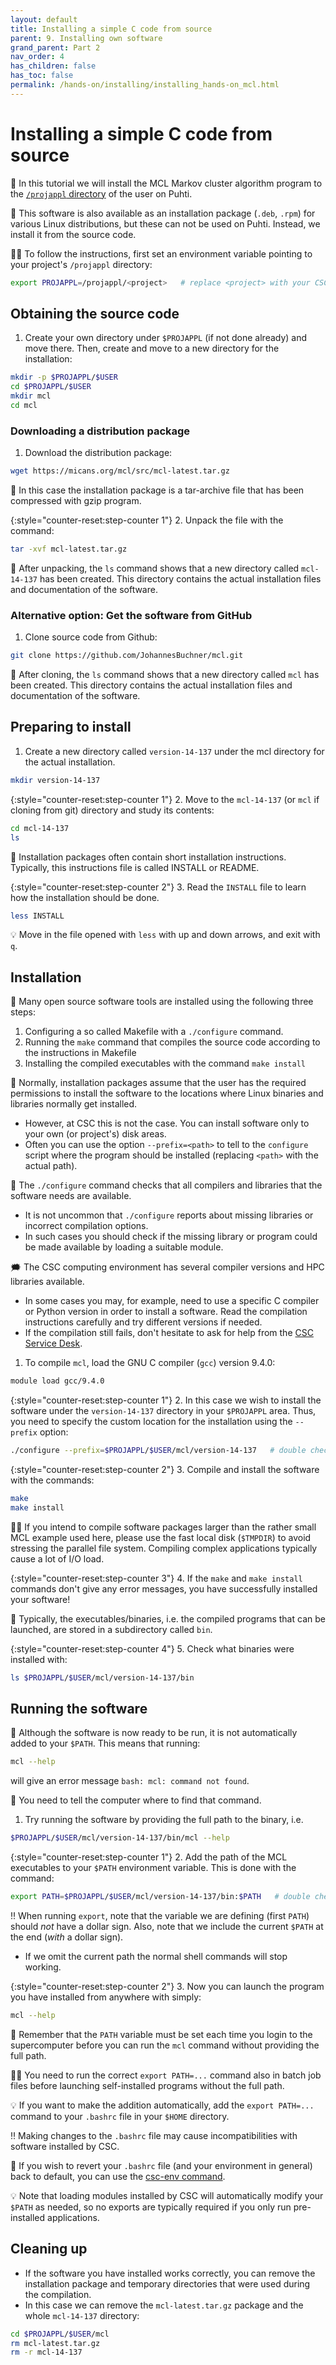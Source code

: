 ```yaml
---
layout: default
title: Installing a simple C code from source
parent: 9. Installing own software
grand_parent: Part 2
nav_order: 4
has_children: false
has_toc: false
permalink: /hands-on/installing/installing_hands-on_mcl.html
---
```


# Installing a simple C code from source

💬 In this tutorial we will install the MCL Markov cluster algorithm program to the [`/projappl` directory](https://docs.csc.fi/computing/disk/) of the user on Puhti.

💭 This software is also available as an installation package (`.deb`, `.rpm`) for various Linux distributions, but these can not be used on Puhti. Instead, we install it from the source code.

☝🏻 To follow the instructions, first set an environment variable pointing to your project's `/projappl` directory:

```bash
export PROJAPPL=/projappl/<project>   # replace <project> with your CSC project, e.g. project_2001234
```

## Obtaining the source code

1. Create your own directory under `$PROJAPPL` (if not done already) and move there. Then, create and move to a new directory for the installation:

```bash
mkdir -p $PROJAPPL/$USER
cd $PROJAPPL/$USER
mkdir mcl
cd mcl
```

### Downloading a distribution package

1. Download the distribution package:

```bash
wget https://micans.org/mcl/src/mcl-latest.tar.gz
```

💬 In this case the installation package is a tar-archive file that has been compressed with gzip program.

{:style="counter-reset:step-counter 1"}
2. Unpack the file with the command:

```bash
tar -xvf mcl-latest.tar.gz
```

💬 After unpacking, the `ls` command shows that a new directory called `mcl-14-137` has been created. This directory contains the actual installation files and documentation of the software.

### Alternative option: Get the software from GitHub

1. Clone source code from Github:

```bash
git clone https://github.com/JohannesBuchner/mcl.git
```

💬 After cloning, the `ls` command shows that a new directory called `mcl` has been created. This directory contains the actual installation files and documentation of the software.

## Preparing to install

1. Create a new directory called `version-14-137` under the mcl directory for the actual installation.

```bash
mkdir version-14-137
```

{:style="counter-reset:step-counter 1"}
2. Move to the `mcl-14-137` (or `mcl` if cloning from git) directory and study its contents:

```bash
cd mcl-14-137
ls
```

💬 Installation packages often contain short installation instructions. Typically, this instructions file is called INSTALL or README.

{:style="counter-reset:step-counter 2"}
3. Read the `INSTALL` file to learn how the installation should be done.

```bash
less INSTALL
```

💡 Move in the file opened with `less` with up and down arrows, and exit with `q`.

## Installation

💬 Many open source software tools are installed using the following three steps:

1. Configuring a so called Makefile with a `./configure` command.
2. Running the `make` command that compiles the source code according to the instructions in Makefile
3. Installing the compiled executables with the command `make install`

💭 Normally, installation packages assume that the user has the required permissions to install the software to the locations where Linux binaries and libraries normally get installed.

- However, at CSC this is not the case. You can install software only to your own (or project's) disk areas.
- Often you can use the option `--prefix=<path>` to tell to the `configure` script where the program should be installed (replacing `<path>` with the actual path).

💭 The `./configure` command checks that all compilers and libraries that the software needs are available.

- It is not uncommon that `./configure` reports about missing libraries or incorrect compilation options.
- In such cases you should check if the missing library or program could be made available by loading a suitable module.

🗯 The CSC computing environment has several compiler versions and HPC libraries available.

- In some cases you may, for example, need to use a specific C compiler or Python version in order to install a software. Read the compilation instructions carefully and try different versions if needed.
- If the compilation still fails, don't hesitate to ask for help from the [CSC Service Desk](https://docs.csc.fi/support/contact/).

1. To compile `mcl`, load the GNU C compiler (`gcc`) version 9.4.0:

```bash
module load gcc/9.4.0
```

{:style="counter-reset:step-counter 1"}
2. In this case we wish to install the software under the `version-14-137` directory in your `$PROJAPPL` area. Thus, you need to specify the custom location for the installation using the `--prefix` option:

```bash
./configure --prefix=$PROJAPPL/$USER/mcl/version-14-137   # double check that the path is correct
```

{:style="counter-reset:step-counter 2"}
3. Compile and install the software with the commands:

```bash
make
make install
```

☝🏻 If you intend to compile software packages larger than the rather small MCL example used here, please use the fast local disk (`$TMPDIR`) to avoid stressing the parallel file system. Compiling complex applications typically cause a lot of I/O load.

{:style="counter-reset:step-counter 3"}
4. If the `make` and `make install` commands don't give any error messages, you have successfully installed your software!

💭 Typically, the executables/binaries, i.e. the compiled programs that can be launched, are stored in a subdirectory called `bin`.

{:style="counter-reset:step-counter 4"}
5. Check what binaries were installed with:

```bash
ls $PROJAPPL/$USER/mcl/version-14-137/bin
```

## Running the software

💬 Although the software is now ready to be run, it is not automatically added to your `$PATH`. This means that running:

```bash
mcl --help
```

will give an error message `bash: mcl: command not found`.

💬 You need to tell the computer where to find that command.

1. Try running the software by providing the full path to the binary, i.e.

```bash
$PROJAPPL/$USER/mcl/version-14-137/bin/mcl --help
```

{:style="counter-reset:step-counter 1"}
2. Add the path of the MCL executables to your `$PATH` environment variable. This is done with the command:

```bash
export PATH=$PROJAPPL/$USER/mcl/version-14-137/bin:$PATH   # double check that this path matches your actual installation path
```

‼️ When running `export`, note that the variable we are defining (first `PATH`) should *not* have a dollar sign. Also, note that we include the current `$PATH` at the end (*with* a dollar sign).

- If we omit the current path the normal shell commands will stop working.

{:style="counter-reset:step-counter 2"}
3. Now you can launch the program you have installed from anywhere with simply:

```bash
mcl --help
```

💬 Remember that the `PATH` variable must be set each time you login to the supercomputer before you can run the `mcl` command without providing the full path.

☝🏻 You need to run the correct `export PATH=...` command also in batch job files before launching self-installed programs without the full path.

💡 If you want to make the addition automatically, add the `export PATH=...` command to your `.bashrc` file in your `$HOME` directory.

‼️ Making changes to the `.bashrc` file may cause incompatibilities with software installed by CSC.

💭 If you wish to revert your `.bashrc` file (and your environment in general) back to default, you can use the [csc-env command](https://docs.csc.fi/support/tutorials/using_csc_env/).

💡 Note that loading modules installed by CSC will automatically modify your `$PATH` as needed, so no exports are typically required if you only run pre-installed applications.

## Cleaning up

- If the software you have installed works correctly, you can remove the installation package and temporary directories that were used during the compilation.
- In this case we can remove the `mcl-latest.tar.gz` package and the whole `mcl-14-137` directory:

```bash
cd $PROJAPPL/$USER/mcl
rm mcl-latest.tar.gz
rm -r mcl-14-137
```
